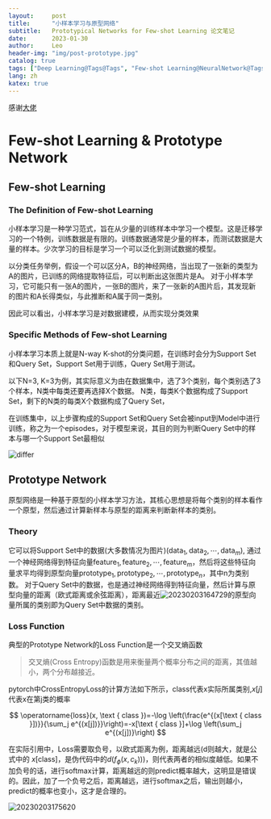 ```yaml
---
layout:     post
title:      "小样本学习与原型网络"
subtitle:   Prototypical Networks for Few-shot Learning 论文笔记
date:       2023-01-30
author:     Leo
header-img: "img/post-prototype.jpg"
catalog: true
tags: ["Deep Learning@Tags@Tags", "Few-shot Learning@NeuralNetwork@Tags"]
lang: zh
katex: true
---
```

感谢[大佬](https://www.cnblogs.com/xiaohuiduan/p/16244173.html#%E7%AE%97%E6%B3%95%E6%B5%81%E7%A8%8B)

# Few-shot Learning & Prototype Network

## Few-shot Learning

### The Definition of Few-shot Learning

小样本学习是一种学习范式，旨在从少量的训练样本中学习一个模型。这是迁移学习的一个特例，训练数据是有限的。训练数据通常是少量的样本，而测试数据是大量的样本。少次学习的目标是学习一个可以泛化到测试数据的模型。

以分类任务举例，假设一个可以区分A，B的神经网络，当出现了一张新的类型为A的图片，已训练的网络提取特征后，可以判断出这张图片是A。
对于小样本学习，它可能只有一张A的图片，一张B的图片，来了一张新的A图片后，其发现新的图片和A长得类似，与此推断和A属于同一类别。

因此可以看出，小样本学习是对数据建模，从而实现分类效果

### Specific Methods of Few-shot Learning

小样本学习本质上就是N-way K-shot的分类问题，在训练时会分为Support Set和Query Set，Support Set用于训练，Query Set用于测试。

以下N=3, K=3为例，其实际意义为由在数据集中，选了3个类别，每个类别选了3个样本，N类中每类还要再选择X个数据。
N类，每类K个数据构成了Support Set，剩下的N类的每类X个数据构成了Query Set，

在训练集中，以上步骤构成的Support Set和Query Set会被input到Model中进行训练，称之为一个episodes，对于模型来说，其目的则为判断Query Set中的样本与哪一个Support Set最相似

![differ]([https://i.imgur.com/ffjmk32.jpeg](https://i.imgur.com/ffjmk32.jpeg))


## Prototype Network

原型网络是一种基于原型的小样本学习方法，其核心思想是将每个类别的样本看作一个原型，然后通过计算新样本与原型的距离来判断新样本的类别。

### Theory

它可以将Support Set中的数据(大多数情况为图片)$(\text{data}_1, \text{data}_2, \cdots, \text{data}_m)$, 通过一个神经网络得到特征向量$\text{feature}_1, \text{feature}_2, \cdots, \text{feature}_m$，然后将这些特征向量求平均得到原型向量$\text{prototype}_1, \text{prototype}_2, \cdots, \text{prototype}_n$，其中n为类别数。
对于Query Set中的数据，也是通过神经网络得到特征向量，然后计算与原型向量的距离（欧式距离或余弦距离），距离最近![20230203164729](https://cdn.jsdelivr.net/gh/LogicLee0902/ImageBed@main/blogs/imgs/20230203164729.png)的原型向量所属的类别即为Query Set中数据的类别。

### Loss Function

典型的Prototype Network的Loss Function是一个交叉熵函数

> 交叉熵(Cross Entropy)函数是用来衡量两个概率分布之间的距离，其值越小，两个分布越接近。

pytorch中CrossEntropyLoss的计算方法如下所示，class代表x实际所属类别,$x[j]$代表x在第j类的概率

$$
\operatorname{loss}(x, \text { class })=-\log \left(\frac{e^{(x[\text { class }])}}{\sum_j e^{(x[j])}}\right)=-x[\text { class }]+\log \left(\sum_j e^{(x[j])}\right)
$$

在实际引用中，Loss需要取负号，以欧式距离为例，距离越远(d则越大，就是公式中的
$x[\text{class}]$，是伪代码中的$d(f_\phi(x, c_k))$)，则代表两者的相似度越低。如果不加负号的话，进行softmax计算，距离越远的则predict概率越大，这明显是错误的。因此，加了一个负号之后，距离越远，进行softmax之后，输出则越小，predict的概率也变小，这才是合理的。

![20230203175620](https://cdn.jsdelivr.net/gh/LogicLee0902/ImageBed@main/blogs/imgs/20230203175620.png)
